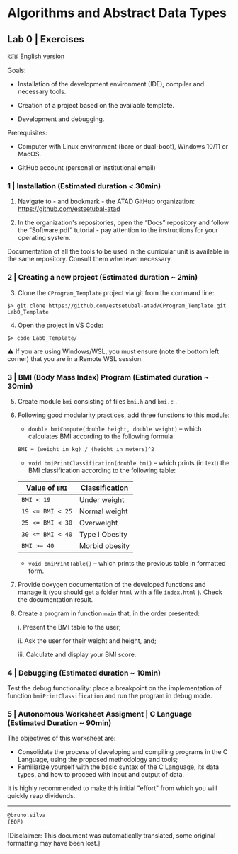 # Algorithms and Abstract Data Types

## Lab 0 \| Exercises

🇬🇧 [English version](README_en.md)

Goals:

- Installation of the development environment (IDE), compiler and necessary tools.

- Creation of a project based on the available template.

- Development and debugging.

Prerequisites:

- Computer with Linux environment (bare or dual-boot), Windows 10/11 or MacOS.

- GitHub account (personal or institutional email)

### 1 \| Installation (Estimated duration &lt; 30min)

1.  Navigate to - and bookmark - the ATAD GitHub organization: <https://github.com/estsetubal-atad>

2.  In the organization's repositories, open the “Docs” repository and follow the “Software.pdf” tutorial - pay attention to the instructions for your operating system.

Documentation of all the tools to be used in the curricular unit is available in the same repository. Consult them whenever necessary.

### 2 \| Creating a new project (Estimated duration ~ 2min)

3.  Clone the `CProgram_Template` project via git from the command line:

``` console
$> git clone https://github.com/estsetubal-atad/CProgram_Template.git Lab0_Template
```

4.  Open the project in VS Code:

``` console
$> code Lab0_Template/
```

⚠️ If you are using Windows/WSL, you must ensure (note the bottom left corner) that you are in a Remote WSL session.

### 3 \| BMI (Body Mass Index) Program (Estimated duration ~ 30min)

5.  Create module `bmi` consisting of files `bmi.h` and `bmi.c` .

6.  Following good modularity practices, add three functions to this module:

    - `double bmiCompute(double height, double weight)` – which calculates BMI according to the following formula:

    ``` markdown
    BMI = (weight in kg) / (height in meters)^2
    ```

    - `void bmiPrintClassification(double bmi)` – which prints (in text) the BMI classification according to the following table:

    | Value of `BMI`   | Classification |
    |------------------|----------------|
    | `BMI < 19`       | Under weight   |
    | `19 <= BMI < 25` | Normal weight  |
    | `25 <= BMI < 30` | Overweight     |
    | `30 <= BMI < 40` | Type I Obesity |
    | `BMI >= 40`      | Morbid obesity |

    - `void bmiPrintTable()` – which prints the previous table in formatted form.

7.  Provide doxygen documentation of the developed functions and manage it (you should get a folder `html` with a file `index.html` ). Check the documentation result.

8.  Create a program in function `main` that, in the order presented:

    i.  Present the BMI table to the user;

    ii.  Ask the user for their weight and height, and;

    iii.  Calculate and display your BMI score.

### 4 \| Debugging (Estimated duration ~ 10min)

Test the debug functionality: place a breakpoint on the implementation of function `bmiPrintClassification` and run the program in debug mode.

### 5 \| Autonomous Worksheet Assigment | C Language (Estimated Duration ~ 90min)

The objectives of this worksheet are:

- Consolidate the process of developing and compiling programs in the C Language, using the proposed methodology and tools;
- Familiarize yourself with the basic syntax of the C Language, its data types, and how to proceed with input and output of data.

It is highly recommended to make this initial "effort" from which you will quickly reap dividends.

------------------------------------------------------------------------

``` markdown
@bruno.silva
(EOF)
```

\[Disclaimer: This document was automatically translated, some original formatting may have been lost.\]
